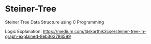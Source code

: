 # Steiner-Tree
Steiner Tree Data Structure using C Programming


Logic Explanation:
https://medium.com/@rkarthik3cse/steiner-tree-in-graph-explained-8eb363786599
